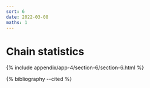 ```yaml
---
sort: 6
date: 2022-03-08
maths: 1
---
```


# Chain statistics

{% include appendix/app-4/section-6/section-6.html %}

{% bibliography --cited %}
